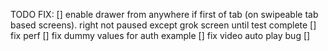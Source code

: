 TODO FIX: 
[] enable drawer from anywhere if first of tab (on swipeable tab based screens). right not paused except grok screen until test complete
[] fix perf
[] fix dummy values for auth example 
[] fix video auto play bug
[] 